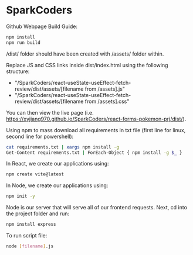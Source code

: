 # SparkCoders

Github Webpage Build Guide: 
```bash
npm install
npm run build
```

/dist/ folder should have been created with /assets/ folder within. 

Replace JS and CSS links inside dist/index.html using the following structure:
- "/SparkCoders/react-useState-useEffect-fetch-review/dist/assets/[filename from /assets].js"
- "/SparkCoders/react-useState-useEffect-fetch-review/dist/assets/[filename from /assets].css"

You can then view the live page (i.e. https://xyjiang970.github.io/SparkCoders/react-forms-pokemon-prj/dist/).


Using npm to mass download all requirements in txt file (first line for linux, second line for powershell):
```bash
cat requirements.txt | xargs npm install -g
Get-Content requirements.txt | ForEach-Object { npm install -g $_ }
```

In React, we create our applications using: 
```bash
npm create vite@latest
```

In Node, we create our applications using: 
```bash
npm init -y
```

Node is our server that will serve all of our frontend requests. Next, cd into the project folder and run:
```bash
npm install express
```

To run script file:
```bash
node [filename].js
```